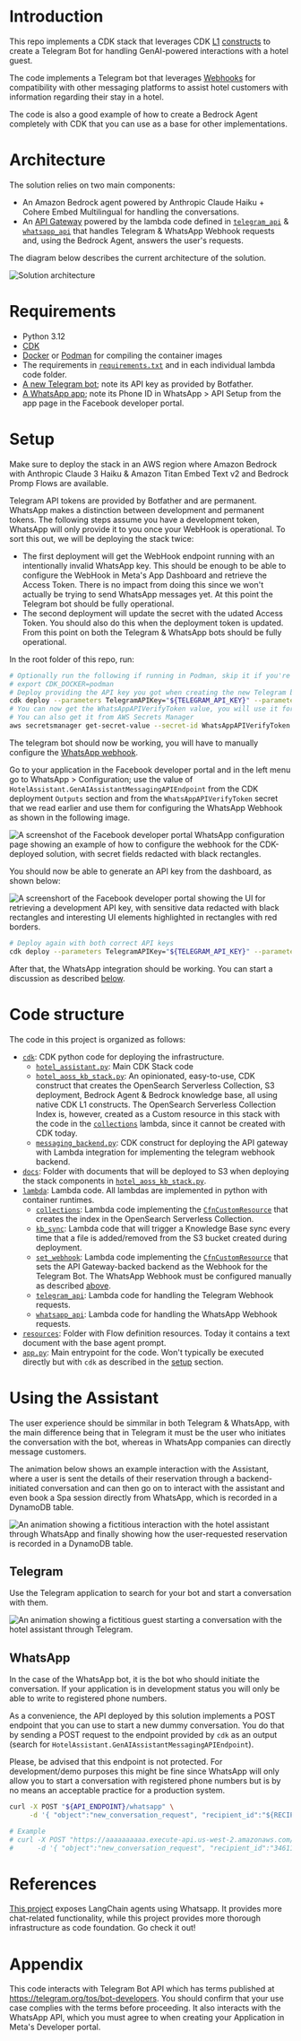 # Introduction

This repo implements a CDK stack that leverages CDK 
[L1](https://docs.aws.amazon.com/cdk/api/v2/docs/aws-cdk-lib.aws_bedrock.CfnAgent.html) 
[constructs](https://docs.aws.amazon.com/cdk/api/v2/docs/aws-cdk-lib.aws_bedrock.CfnKnowledgeBase.html) 
to create a Telegram Bot for handling GenAI-powered interactions with a hotel guest.

The code implements a Telegram bot that leverages [Webhooks](https://core.telegram.org/bots/api#setwebhook)
for compatibility with other messaging platforms to assist hotel customers with information regarding their stay
in a hotel.

The code is also a good example of how to create a Bedrock Agent completely with CDK that you can use as a
base for other implementations. 

# Architecture

The solution relies on two main components:
* An Amazon Bedrock agent powered by Anthropic Claude Haiku + Cohere Embed Multilingual for handling
  the conversations.
* An [API Gateway](https://aws.amazon.com/api-gateway/) powered by the lambda code defined in
  [`telegram_api`](lambda/telegram_api) & [`whatsapp_api`](lambda/whatsapp_api) that handles Telegram & WhatsApp Webhook requests and, 
  using the Bedrock Agent, answers the user's requests.

The diagram below describes the current architecture of the solution.

![Solution architecture](img/architecture.png)

# Requirements

* Python 3.12
* [CDK](https://docs.aws.amazon.com/cdk/v2/guide/getting_started.html)
* [Docker](https://www.docker.com/) or [Podman](https://podman.io/) for compiling the container images
* The requirements in [`requirements.txt`](requirements.txt) and in each individual lambda code folder.
* [A new Telegram bot](https://core.telegram.org/bots/tutorial); note its API key as provided by Botfather.
* [A WhatsApp app](https://developers.facebook.com/docs/whatsapp/cloud-api/get-started); note its Phone ID 
  in WhatsApp > API Setup from the app page in the Facebook developer portal.

# Setup

Make sure to deploy the stack in an AWS region where Amazon Bedrock with Anthropic Claude 3 Haiku & 
Amazon Titan Embed Text v2 and Bedrock Promp Flows are available.

Telegram API tokens are provided by Botfather and are permanent. WhatsApp makes a distinction between
development and permanent tokens. The following steps assume you have a development token, WhatsApp will 
only provide it to you once your WebHook is operational. To sort this out, we will be deploying the stack
twice:
* The first deployment will get the WebHook endpoint running with an intentionally invalid WhatsApp key. 
  This should be enough to be able to configure the WebHook in Meta's App Dashboard and retrieve the 
  Access Token. There is no impact from doing this since we won't actually be trying to send WhatsApp
  messages yet.
  At this point the Telegram bot should be fully operational.
* The second deployment will update the secret with the udated Access Token. You should also do this when
  the deployment token is updated. From this point on both the Telegram & WhatsApp bots should be fully
  operational. 

In the root folder of this repo, run:

```bash
# Optionally run the following if running in Podman, skip it if you're using Docker
# export CDK_DOCKER=podman
# Deploy providing the API key you got when creating the new Telegram bot. WHATSAPP_ID is the Phone ID you got before
cdk deploy --parameters TelegramAPIKey="${TELEGRAM_API_KEY}" --parameters WhatsAppPhoneID="${WHATSAPP_ID}" --parameters WhatsaAppAPIKey="INTENTIONALLY_INVALID_API_KEY"
# You can now get the WhatsAppAPIVerifyToken value, you will use it for setting up the WhatsApp WebHook
# You can also get it from AWS Secrets Manager
aws secretsmanager get-secret-value --secret-id WhatsAppAPIVerifyToken --query SecretString
```

The telegram bot should now be working, you will have to manually configure the 
[WhatsApp webhook](https://developers.facebook.com/docs/whatsapp/cloud-api/guides/set-up-webhooks).

Go to your application in the Facebook developer portal and in the left menu go to WhatsApp > Configuration;
use the value of `HotelAssistant.GenAIAssistantMessagingAPIEndpoint` from the CDK deployment `Outputs` section
and from the `WhatsAppAPIVerifyToken` secret that we read earlier and use them for configuring the WhatsApp
Webhook as shown in the following image.

![A screenshot of the Facebook developer portal WhatsApp configuration page showing an example of how to configure the webhook for the CDK-deployed solution, with secret fields redacted with black rectangles.](img/whatsapp_webhook_configuration.png "WhatsApp webhook configuration example")

You should now be able to generate an API key from the dashboard, as shown below:

![A screenshort of the Facebook developer portal showing the UI for retrieving a development API key, with sensitive data redacted with black rectangles and interesting UI elements highlighted in rectangles with red borders.](img/whatsapp_api_key_retrieval.png "WhatsApp development API key retrieval example")

```bash
# Deploy again with both correct API keys
cdk deploy --parameters TelegramAPIKey="${TELEGRAM_API_KEY}" --parameters WhatsAppPhoneID="${WHATSAPP_ID}" --parameters WhatsaAppAPIKey="${WHATSAPP_API_KEY}"
```

After that, the WhatsApp integration should be working. You can start a discussion as described [below](#whatsapp).

# Code structure

The code in this project is organized as follows:

* [`cdk`](cdk): CDK python code for deploying the infrastructure.
  - [`hotel_assistant.py`](cdk/hotel_assistant.py): Main CDK Stack code
  - [`hotel_aoss_kb_stack.py`](cdk/aoss_kb_stack.py): An opinionated, easy-to-use, CDK construct that creates
    the OpenSearch Serverless Collection, S3 deployment, Bedrock Agent & Bedrock knowledge base, all using native
    CDK L1 constructs. The OpenSearch Serverless Collection Index is, however, created as a Custom resource in this
    stack with the code in the [`collections`](lambda/collections) lambda, since it cannot be created with CDK today.
  - [`messaging_backend.py`](cdk/messaging_backend.py): CDK construct for deploying the API gateway with Lambda
    integration for implementing the telegram webhook backend.
* [`docs`](docs): Folder with documents that will be deployed to S3 when deploying the stack components in
  [`hotel_aoss_kb_stack.py`](cdk/aoss_kb_stack.py).
* [`lambda`](lambda): Lambda code. All lambdas are implemented in python with container runtimes.
  - [`collections`](lambda/collections): Lambda code implementing the
    [`CfnCustomResource`](https://docs.aws.amazon.com/cdk/api/v2/docs/aws-cdk-lib.CfnCustomResource.html) that
    creates the index in the OpenSearch Serverless Collection.
  - [`kb_sync`](lambda/kb_sync): Lambda code that will trigger a Knowledge Base sync every time that a file is
    added/removed from the S3 bucket created during deployment.
  - [`set_webhook`](lambda/set_webhook): Lambda code implementing the 
    [`CfnCustomResource`](https://docs.aws.amazon.com/cdk/api/v2/docs/aws-cdk-lib.CfnCustomResource.html) that
    sets the API Gateway-backed backend as the Webhook for the Telegram Bot. The WhatsApp Webhook must be configured
    manually as described [above](#setup).
  - [`telegram_api`](lambda/telegram_api): Lambda code for handling the Telegram Webhook requests.
  - [`whatsapp_api`](lambda/whatsapp_api): Lambda code for handling the WhatsApp Webhook requests.
* [`resources`](resources): Folder with Flow definition resources. Today it contains a text document with
  the base agent prompt.
* [`app.py`](app.py): Main entrypoint for the code. Won't typically be executed directly but with `cdk` as
  described in the [setup](#setup) section.

# Using the Assistant

The user experience should be simmilar in both Telegram & WhatsApp, with the main difference being that in Telegram
it must be the user who initiates the conversation with the bot, whereas in WhatsApp companies can directly message
customers.

The animation below shows an example interaction with the Assistant, where a user is sent the details of their
reservation through a backend-initiated conversation and can then go on to interact with the assistant and even
book a Spa session directly from WhatsApp, which is recorded in a DynamoDB table.

![An animation showing a fictitious interaction with the hotel assistant through WhatsApp and finally showing how the user-requested reservation is recorded in a DynamoDB table.](img/whatsapp_demo.webp "Hotel assistant demo animation using WhatsApp")

## Telegram

Use the Telegram application to search for your bot and start a conversation with them.

![An animation showing a fictitious guest starting a conversation with the hotel assistant through Telegram.](img/telegram_demo.webp "Hotel assistant demo animation using Telegram")

## WhatsApp

In the case of the WhatsApp bot, it is the bot who should initiate the conversation. If your application is in
development status you will only be able to write to registered phone numbers.

As a convenience, the API deployed by this solution implements a POST endpoint that you can use to start a new dummy
conversation. You do that by sending a POST request to the endpoint provided by `cdk` as an output 
(search for `HotelAssistant.GenAIAssistantMessagingAPIEndpoint`).

Please, be advised that this endpoint is not protected. For development/demo purposes this might be fine since 
WhatsApp will only allow you to start a conversation with registered phone numbers but is by no means an 
acceptable practice for a production system.

```bash
curl -X POST "${API_ENDPOINT}/whatsapp" \
     -d '{ "object":"new_conversation_request", "recipient_id":"${RECIPIENT_WHATSAPP_ID}", "recipient_name":"${RECIPIENT_NAME}"}'

# Example
# curl -X POST "https://aaaaaaaaaa.execute-api.us-west-2.amazonaws.com/prod/whatsapp" \
#      -d '{ "object":"new_conversation_request", "recipient_id":"346111111111", "recipient_name":"Joseba"}'
```

# References

[This project](https://github.com/build-on-aws/building-gen-ai-whatsapp-assistant-with-amazon-bedrock-and-python)
exposes LangChain agents using Whatsapp. It provides more chat-related functionality, while this project provides more
thorough infrastructure as code foundation. Go check it out!

# Appendix

This code interacts with Telegram Bot API which has terms published at https://telegram.org/tos/bot-developers.
You should confirm that your use case complies with the terms before proceeding. It also interacts with the WhatsApp
API, which you must agree to when creating your Application in Meta's Developer portal.

